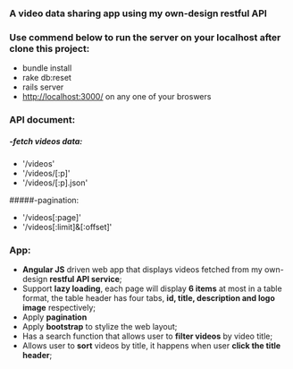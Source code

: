 ### A video data sharing app using my own-design restful API

### Use commend below to run the server on your localhost after clone this project:
* bundle install
* rake db:reset
* rails server
* <http://localhost:3000/> on any one of your broswers

### API document:    
##### -fetch videos data:
* '/videos'
* '/videos/[:p]'
* '/videos/[:p].json'


#####-pagination:
* '/videos[:page]'
* '/videos[:limit]&[:offset]'

### App:
- **Angular JS** driven web app that displays videos fetched from my own-design **restful API service**;
- Support **lazy loading**, each page will display **6 items** at most in a table format, the table header has four tabs, **id, title, description and logo image** respectively;
- Apply **pagination**
- Apply **bootstrap** to stylize the web layout;
- Has a search function that allows user to **filter videos** by video title;
- Allows user to **sort** videos by title, it happens when user **click the title header**;